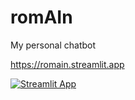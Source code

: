 # romAIn
My personal chatbot

https://romain.streamlit.app

[![Streamlit App](https://static.streamlit.io/badges/streamlit_badge_black_white.svg)](https://romain.streamlit.app)


